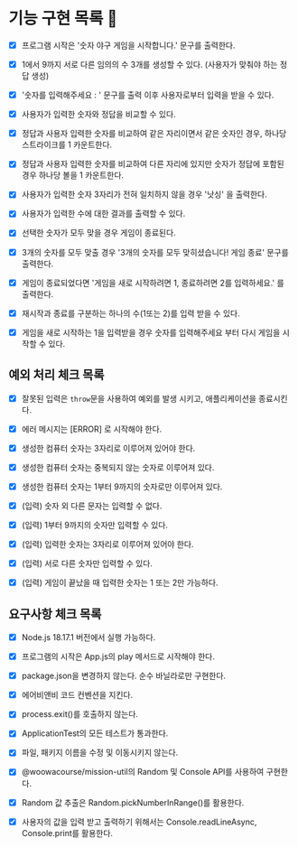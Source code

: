 # 기능 구현 목록 💙

- [x] 프로그램 시작은 '숫자 야구 게임을 시작합니다.' 문구를 출력한다.

- [x] 1에서 9까지 서로 다른 임의의 수 3개를 생성할 수 있다. (사용자가 맞춰야 하는 정답 생성)

- [x] '숫자를 입력해주세요 : ' 문구를 출력 이후 사용자로부터 입력을 받을 수 있다.

- [x] 사용자가 입력한 숫자와 정답을 비교할 수 있다.

- [x] 정답과 사용자 입력한 숫자를 비교하여 같은 자리이면서 같은 숫자인 경우, 하나당 스트라이크를 1 카운트한다.

- [x] 정답과 사용자 입력한 숫자를 비교하여 다른 자리에 있지만 숫자가 정답에 포함된 경우 하나당 볼을 1 카운트한다.

- [x] 사용자가 입력한 숫자 3자리가 전혀 일치하지 않을 경우 '낫싱' 을 출력한다.

- [x] 사용자가 입력한 수에 대한 결과를 출력할 수 있다.

- [x] 선택한 숫자가 모두 맞을 경우 게임이 종료된다.

- [x] 3개의 숫자를 모두 맞출 경우 '3개의 숫자를 모두 맞히셨습니다! 게임 종료' 문구를 출력한다.

- [x] 게임이 종료되었다면 '게임을 새로 시작하려면 1, 종료하려면 2를 입력하세요.' 를 출력한다.

- [x] 재시작과 종료를 구분하는 하나의 수(1또는 2)를 입력 받을 수 있다.

- [x] 게임을 새로 시작하는 1을 입력받을 경우 숫자를 입력해주세요 부터 다시 게임을 시작할 수 있다.

## 예외 처리 체크 목록

- [x] 잘못된 입력은 `throw`문을 사용하여 예외를 발생 시키고, 애플리케이션을 종료시킨다.

- [x] 에러 메시지는 [ERROR] 로 시작해야 한다.

- [x] 생성한 컴퓨터 숫자는 3자리로 이루어져 있어야 한다.

- [x] 생성한 컴퓨터 숫자는 중복되지 않는 숫자로 이루어져 있다.

- [x] 생성한 컴퓨터 숫자는 1부터 9까지의 숫자로만 이루어져 있다.

- [x] (입력) 숫자 외 다른 문자는 입력할 수 없다.

- [x] (입력) 1부터 9까지의 숫자만 입력할 수 있다.

- [x] (입력) 입력한 숫자는 3자리로 이루어져 있어야 한다.

- [x] (입력) 서로 다른 숫자만 입력할 수 있다.

- [x] (입력) 게임이 끝났을 때 입력한 숫자는 1 또는 2만 가능하다.

## 요구사항 체크 목록

- [x] Node.js 18.17.1 버전에서 실행 가능하다.

- [x] 프로그램의 시작은 App.js의 play 메서드로 시작해야 한다.

- [x] package.json을 변경하지 않는다. 순수 바닐라로만 구현한다.

- [x] 에어비앤비 코드 컨벤션을 지킨다.

- [x] process.exit()를 호출하지 않는다.

- [x] ApplicationTest의 모든 테스트가 통과한다.

- [x] 파일, 패키지 이름을 수정 및 이동시키지 않는다.

- [x] @woowacourse/mission-util의 Random 및 Console API를 사용하여 구현한다.

- [x] Random 값 추출은 Random.pickNumberInRange()를 활용한다.

- [x] 사용자의 값을 입력 받고 출력하기 위해서는 Console.readLineAsync, Console.print를 활용한다.
